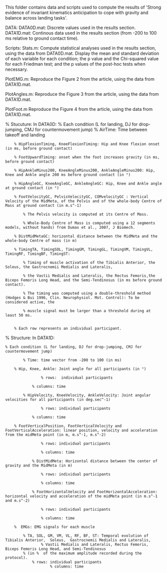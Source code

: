This folder contains data and scripts used to compute the results of 'Strong evidence of invariant kinematics anticipation to cope with gravity and balance across landing tasks'. 

DATA: 
DATA0D.mat: Discrete values used in the results section. 
DATA1D.mat: Continous data used in the results section (from -200 to 100 ms relative to ground contact time). 


Scripts: 
Stats.m: Compute statistical analyses used in the results section, using the data from DATA0D.mat. 
Display the mean and standard deviation of each variable for each condition; the p value and the Chi-squared value for each Friedman test; and the p values of the post-hoc tests when necessary. 

PlotEMG.m: Reproduce the Figure 2 from the article, using the data from DATA1D.mat. 

PlotAngles.m: Reproduce the Figure 3 from the article, using the data from DATA1D.mat. 

PlotFoot.m Reproduce the Figure 4 from the article, using the data from DATA1D.mat.


% Stucuture: In DATA0D: 
    % Each condition (L for landing, DJ for drop-jumping, CMJ for countermovement jump)
        % AirTime: Time between takeoff and landing 
	
        % HipFlexionTiming, KneeFlexionTiming: Hip and Knee flexion onset (in ms, before ground contact) 
	
        % FootUpwardTiming: onset when the foot increases gravity (in ms, before ground contact)
	
        % HipAnkleMinus200, KneeAngleMinus200, AnkleAngleMinus200: Hip, Knee and Ankle angle 200 ms before ground contact (in °)
	
        % HipAngleGC, KneeAngleGC, AnkleAngleGC: Hip, Knee and Ankle angle at ground contact (in °)
	
        % FootVelocityGC, PelvisVelocityGC, COMvelocityGC : Vertical Velocity of the MidMeta, of the Pelvis and of the whole-body Centre of Mass at ground contact (in m.s^-1)
	
            % The Pelvis velocity is computed at its Centre of Mass.
	    
            % Whole-Body Centre of Mass is computed using a 12 segments models, without hands) from Dumas et al., 2007, J Biomech. 
	    
        % DistMidMetaGC: horizontal distance between the MidMeta and the whole-body Centre of mass (in m)
	
        % TimingTA, TimingSOL, TimingGM, TimingGL, TimingVM, TimingVL, TimingRF, TimingBF, TimingST: 
	
            % Timing of muscle activation of the Tibialis Anterior, the Soleus, the Gastrocnemii Medialis and Lateralis, 
	    
            % the Vastii Medialis and Lateralis, the Rectus Femoris,the Biceps Femoris Long Head, and the Semi-Tendinosus (in ms before ground contact). 
	    
            % The timing was computed using a double-threshold method (Hodges & Bui 1996, Clin. Neurophysiol. Mot. Control): To be considered active, the
	    
            % muscle signal must be larger than a threshold during at least 50 ms. 
	    
			
		% Each row represents an individual participant.


% Structure: In DATA1D: 

	% Each condition (L for landing, DJ for drop-jumping, CMJ for countermovement jump)
            	
        	% Time: time vector from -200 to 100 (in ms) 

		% Hip, Knee, Ankle: Joint angle for all participants (in °)
  
            		% rows:  individual participants 
	      
           		% columns: time

        	% HipVelocity, KneeVelocity, AnkleVelocity: Joint angular velocities for all participants (in deg.sec^-1)
	 
            		% rows: individual participants 
	      
           		% columns: time 

		% FootVerticalPosition, FootVerticalVelocity and FootVerticalAcceleration: linear position, velocity and acceleration from the midMeta point (in m, m.s^-1, m.s^-2) 
  
                	% rows: individual participants 
		 
                	% columns: time 
    
            	% DistMidMeta: Horizontal distance between the center of gravity and the MidMeta (in m)
	     
                	% rows: individual participants 
		 
                	% columns: time 

            	% FootHorizontalVelocity and FootHorizontalAcceleration: horizontal velocity and acceleration of the midMeta point (in m.s^-1 and m.s^-2)
	     
                	% rows: individual participants 
		 
                	% columns: time 

		%  EMGs: EMG signals for each muscle
  
			% TA, SOL, GM, VM, VL, RF, BF, ST: Temporal evolution of Tibialis Anterior,  Soleus,  Gastrocnemii Medialis and Lateralis, 
            		% Vastii Medialis and Lateralis, Rectus Femoris, Biceps Femoris Long Head, and Semi-Tendinosus 
			% (in %  of the maximum amplitude recorded during the protocol). 
				% rows: individual participants 
                		% columns: time 
